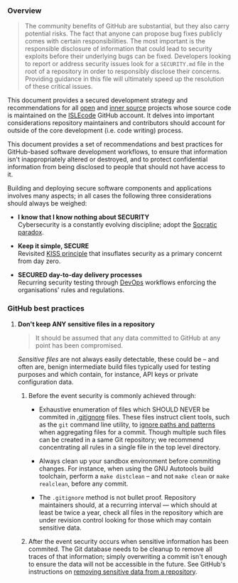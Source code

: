 ### Overview

>   The community benefits of GitHub are substantial, but they also carry potential risks. The fact that anyone can propose bug
>   fixes publicly comes with certain responsibilities. The most important is the responsible disclosure of information that
>   could lead to security exploits before their underlying bugs can be fixed. Developers looking to report or address security
>   issues look for a `SECURITY.md` file in the root of a repository in order to responsibly disclose their concerns. Providing
>   guidance in this file will ultimately speed up the resolution of these critical issues.

This document provides a secured development strategy and recommendations for all [open][open source] and [inner source] projects
whose source code is maintained on the [ISLEcode] GitHub account. It delves into important considerations repository maintainers
and contributors should account for outside of the core development (i.e. code writing) process.

  [inner source]:   https://en.wikipedia.org/wiki/Inner_source
  [open source]:    https://en.wikipedia.org/wiki/Open_source
  [islecode]:       https://github.com/ISLEcode

This document provides a set of recommendations and best practices for GitHub-based software development workflows, to ensure
that information isn't inappropriately altered or destroyed, and to protect confidential information from being disclosed to
people that should not have access to it.

Building and deploying secure software components and applications involves many aspects; in all cases the following three
considerations should always be weighed:

-   **I know that I know nothing about SECURITY**\
    Cybersecurity is a constantly evolving discipline; adopt the [Socratic paradox][socratic-paradox].

-   **Keep it simple, SECURE**\
    Revisited [KISS principle][kiss-principle] that insuflates security as a primary concernt from day zero.

-   **SECURED day-to-day delivery processes**\
    Recurring security testing through [DevOps] workflows enforcing the organisations' rules and regulations.

  [socratic-paradox]:   https://en.wikipedia.org/wiki/I_know_that_I_know_nothing
  [kiss-principle]:     https://en.wikipedia.org/wiki/KISS_principle
  [devops]:             https://en.wikipedia.org/wiki/DevOps

### GitHub best practices

1.  **Don't keep ANY sensitive files in a repository**

    > It should be assumed that any data committed to GitHub at any point has been compromised.

    _Sensitive files_ are not always easily detectable, these could be – and often are, benign intermediate build files typically
    used for testing purposes and which contain, for instance, API keys or private configuration data.

    1.  Before the event security is commonly achieved through:

        -   Exhaustive enumeration of files which SHOULD NEVER be commited in [.gitignore][] files. These files instruct client
            tools, such as the `git` command line utility, to [ignore paths and patterns][.gitignore-eg] when aggregating files
            for a commit. Though multiple such files can be created in a same Git repository; we recommend concentrating all rules
            in a single file in the top level directory.

        -   Always clean up your sandbox environment before commiting changes. For instance, when using the GNU Autotools build
            toolchain, perform a `make distclean` – and not `make clean` or `make realclean`, before any commit.

        -   The `.gitignore` method is not bullet proof. Repository maintainers should, at a recurring interval — which should at
            least be twice a year, check all files in the repository which are under revision control looking for those which may
            contain sensitive data.

    1.  After the event security occurs when sensitive information has been commited. The Git database needs to be cleanup to
        remove all traces of that information; simply overwriting a commit isn't enough to ensure the data will not be accessible
        in the future. See GitHub's instructions on [removing sensitive data from a repository][zap-git-db].

  [.gitignore]:     https://help.github.com/github/using-git/ignoring-files
  [.gitignore-eg]:  https://github.com/github/gitignore
  [zap-git-db]:     https://help.github.com/github/authenticating-to-github/removing-sensitive-data-from-a-repository


